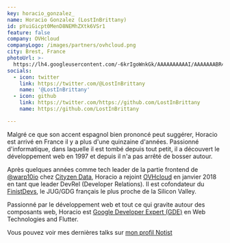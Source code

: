 ```yaml
---
key: horacio_gonzalez_
name: Horacio Gonzalez (LostInBrittany)
id: pYuiGicpt0MenD8NEMhZXtk6VSr1
feature: false
company: OVHcloud
companyLogo: /images/partners/ovhcloud.png
city: Brest, France
photoUrl: >-
  https://lh4.googleusercontent.com/-6krIgoWnkGk/AAAAAAAAAAI/AAAAAAABR4o/EJH0Fh-m16k/photo.jpg
socials:
  - icon: twitter
    link: https://twitter.com/@LostInBrittany
    name: '@LostInBrittany'
  - icon: github
    link: https://twitter.com/https://github.com/LostInBrittany
    name: https://github.com/LostInBrittany

---
```


Malgré ce que son accent espagnol bien prononcé peut suggérer, Horacio est arrivé en France il y a plus d'une quinzaine d'années. Passionné d'informatique, dans laquelle il est tombé depuis tout petit, il a découvert le développement web en 1997 et depuis il n'a pas arrêté de bosser autour.

Après quelques années comme tech leader de la partie frontend de [@warp10io](https://twitter.com/warp10io/) chez  [Cityzen Data](https://twitter.com/cityendata/), Horacio a rejoint [OVHcloud](https://twitter.com/OVHcloud) en janvier 2018 en tant que leader DevRel (Developer Relations). Il est cofondateur du  [FinistDevs](https://twitter.com/finistdevs/), le JUG/GDG français le plus proche de la Silicon Valley.

Passionné par le développement web et tout ce qui gravite autour des composants web, Horacio est [Google Developer Expert (GDE)](https://developers.google.com/experts/people/horacio-gonzalez)  en Web Technologies and Flutter.

Vous pouvez voir mes dernières talks sur [mon profil Notist](https://noti.st/lostinbrittany)
